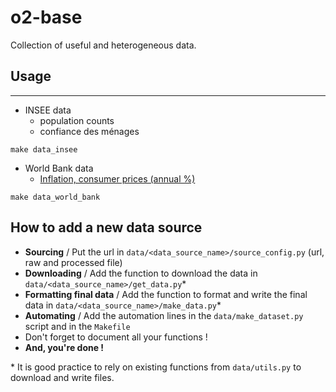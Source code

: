 o2-base
==============================

Collection of useful and heterogeneous data.

## Usage
------------

- INSEE data 
	- population counts
	- confiance des ménages

```make data_insee```

- World Bank data
	- [Inflation, consumer prices (annual %)](https://data.worldbank.org/indicator/FP.CPI.TOTL.ZG) 
		
```make data_world_bank```


## How to add a new data source

- **Sourcing** / Put the url in `data/<data_source_name>/source_config.py` (url, raw and processed file)
- **Downloading** /  Add the function to download the data in `data/<data_source_name>/get_data.py`* 
- **Formatting final data** / Add the function to format and write the final data in `data/<data_source_name>/make_data.py`*
- **Automating** / Add the automation lines in the `data/make_dataset.py` script and in the `Makefile`
- Don't forget to document all your functions !
- **And, you're done !**

\* It is good practice to rely on existing functions from `data/utils.py` to download and write files.